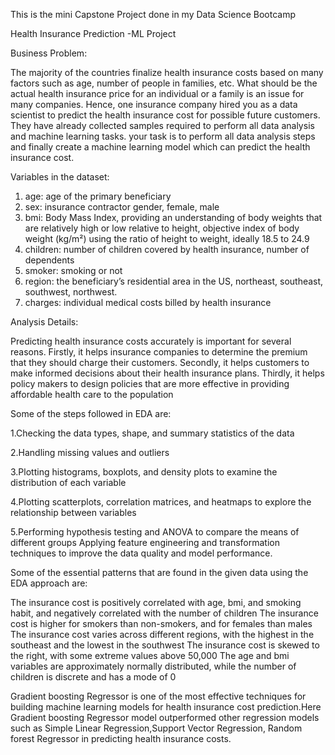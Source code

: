 This is the mini Capstone Project done in my Data Science Bootcamp

Health Insurance Prediction -ML Project


Business Problem:

The majority of the countries finalize health insurance costs based on many factors such as age, number of people in families, etc. What should be the actual health insurance price for an individual or a family is an issue for many companies. Hence, one insurance company hired you as a data scientist to predict the health insurance cost for possible future customers. They have already collected samples required to perform all data analysis and machine learning tasks. your task is to perform all data analysis steps and finally create a machine learning model which can predict the health insurance cost.

Variables in the dataset:
1.	age: age of the primary beneficiary
2.	sex: insurance contractor gender, female, male
3.	bmi: Body Mass Index, providing an understanding of body weights that are relatively high or low relative to height, objective index of body weight (kg/m²) using the ratio of height to weight, ideally 18.5 to 24.9
4. children: number of children covered by health insurance, number of dependents
5.	smoker: smoking or not
6.	region: the beneficiary’s residential area in the US, northeast, southeast, southwest, northwest.
7.	charges: individual medical costs billed by health insurance

Analysis Details:

Predicting health insurance costs accurately is important for several reasons. Firstly, it helps insurance companies to determine the premium that they should charge their customers. Secondly, it helps customers to make informed decisions about their health insurance plans. Thirdly, it helps policy makers to design policies that are more effective in providing affordable health care to the population


Some of the steps followed in EDA are:

1.Checking the data types, shape, and summary statistics of the data

2.Handling missing values and outliers

3.Plotting histograms, boxplots, and density plots to examine the distribution of each variable

4.Plotting scatterplots, correlation matrices, and heatmaps to explore the relationship between variables

5.Performing hypothesis testing and ANOVA to compare the means of different groups
Applying feature engineering and transformation techniques to improve the data quality and model performance.


Some of the essential patterns that are found in the given data using the EDA approach are:

The insurance cost is positively correlated with age, bmi, and smoking habit, and negatively correlated with the number of children
The insurance cost is higher for smokers than non-smokers, and for females than males
The insurance cost varies across different regions, with the highest in the southeast and the lowest in the southwest
The insurance cost is skewed to the right, with some extreme values above 50,000
The age and bmi variables are approximately normally distributed, while the number of children is discrete and has a mode of 0


Gradient boosting Regressor is one of the most effective techniques for building machine learning models for health insurance cost prediction.Here Gradient boosting Regressor model outperformed other regression models such as  Simple Linear Regression,Support Vector Regression, Random forest Regressor in predicting health insurance costs.
